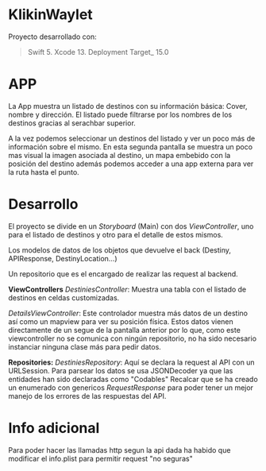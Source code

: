 # **KlikinWaylet**

Proyecto desarrollado con:

>Swift 5.
Xcode 13.
Deployment Target_ 15.0


# **APP**

La App muestra un listado de destinos con su información básica: Cover, nombre y dirección.
El listado puede filtrarse por los nombres de los destinos gracias al serachbar superior.

A la vez podemos seleccionar un destinos del listado y ver un poco más de información sobre el mismo. En esta segunda pantalla se muestra un poco mas visual la imagen asociada al destino, un mapa embebido con la posición del destino además podemos acceder a una app externa para ver la ruta hasta el punto.

# **Desarrollo**

El proyecto se divide en un _Storyboard_ (Main) con dos _ViewController_, uno para el listado de destinos y otro para el detalle de estos mismos.

Los modelos de datos de los objetos que devuelve el back (Destiny, APIResponse, DestinyLocation...)

Un repositorio que es el encargado de realizar las request al backend.

**ViewControllers**
_DestiniesController_: Muestra una tabla con el listado de destinos en celdas customizadas.

_DetailsViewController_: Este controlador muestra más datos de un destino así como un mapview para ver su posición física. Estos datos vienen directamente de un segue de la pantalla anterior por lo que, como este viewcontroller no se comunica con ningún repositorio, no ha sido necesario instanciar ninguna clase más para pedir datos.


**Repositories:**
_DestiniesRepository_: Aquí se declara la request al API con un URLSession. Para parsear los datos se usa JSONDecoder ya que las entidades han sido declaradas como "Codables"
Recalcar que se ha creado un enumerado con genericos _RequestResponse<T>_ para poder tener un mejor manejo de los errores de las respuestas del API.


# **Info adicional**

Para poder hacer las llamadas http segun la api dada ha habido que modificar el info.plist para permitir request "no seguras"
